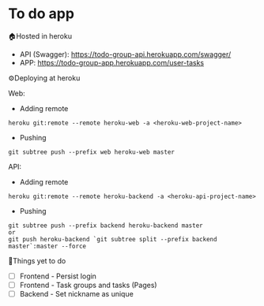 # To do app

🏠Hosted in heroku 
- API (Swagger): https://todo-group-api.herokuapp.com/swagger/
- APP: https://todo-group-app.herokuapp.com/user-tasks

⚙️Deploying at heroku

Web:
- Adding remote
```
heroku git:remote --remote heroku-web -a <heroku-web-project-name>
```
- Pushing
``` 
git subtree push --prefix web heroku-web master
``` 

API:
- Adding remote
```
heroku git:remote --remote heroku-backend -a <heroku-api-project-name>
```
- Pushing
```
git subtree push --prefix backend heroku-backend master
or
git push heroku-backend `git subtree split --prefix backend master`:master --force
```

📖Things yet to do
- [ ] Frontend - Persist login
- [ ] Frontend - Task groups and tasks (Pages)
- [ ] Backend - Set nickname as unique
